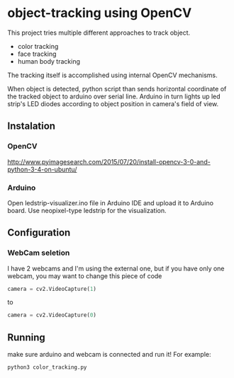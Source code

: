 # object-tracking using OpenCV
This project tries multiple different approaches to track object.
* color tracking
* face tracking
* human body tracking

The tracking itself is accomplished using internal OpenCV mechanisms.

When object is detected, python script than sends horizontal coordinate of the tracked object to arduino over serial line.
Arduino in turn lights up led strip's LED diodes according to object position in camera's field of view.



## Instalation

### OpenCV
http://www.pyimagesearch.com/2015/07/20/install-opencv-3-0-and-python-3-4-on-ubuntu/


### Arduino
Open ledstrip-visualizer.ino file in Arduino IDE and upload it to Arduino board. Use neopixel-type ledstrip for the visualization.


## Configuration
### WebCam seletion
I have 2 webcams and I'm using the external one, but if you have only one webcam, you may want to change this piece of code
```python
camera = cv2.VideoCapture(1)
```
to
```python
camera = cv2.VideoCapture(0)
```


## Running
make sure arduino and webcam is connected and run it! For example:
```python
python3 color_tracking.py
```